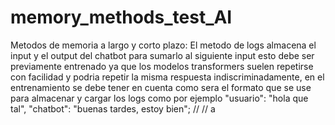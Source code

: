 # memory_methods_test_AI
Metodos de memoria a largo y corto plazo: El metodo de logs almacena el input y el output del chatbot para sumarlo al siguiente input esto debe ser previamente entrenado ya que los modelos transformers suelen repetirse con facilidad y podria repetir la misma respuesta indiscriminadamente, en el entrenamiento se debe tener en cuenta como sera el formato que se use para almacenar y cargar los logs como por ejemplo "usuario": "hola que tal", "chatbot": "buenas tardes, estoy bien";
//
//
a

